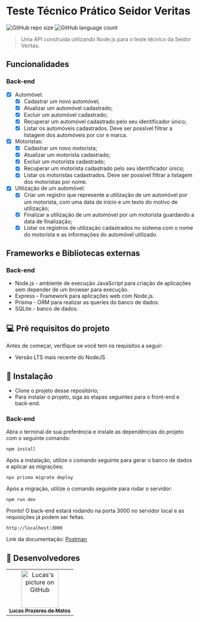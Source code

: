 # Teste Técnico Prático Seidor Veritas

![GitHub repo size](https://img.shields.io/github/repo-size/lucasprzm/diligence-hub-test?style=for-the-badge)
![GitHub language count](https://img.shields.io/github/languages/count/lucasprzm/diligence-hub-test?style=for-the-badge)

> Uma API construída utilizando Node.js para o teste técnico da Seidor Veritas.

## Funcionalidades

### Back-end

- [x] Automóvel:
  - [x] Cadastrar um novo automóvel;
  - [x] Atualizar um automóvel cadastrado;
  - [x] Excluir um automóvel cadastrado;
  - [x] Recuperar um automóvel cadastrado pelo seu identificador único;
  - [x] Listar os automóveis cadastrados. Deve ser possível filtrar a listagem dos automóveis por cor e marca.
- [x] Motoristas:
  - [x] Cadastrar um novo motorista;
  - [x] Atualizar um motorista cadastrado;
  - [x] Excluir um motorista cadastrado;
  - [x] Recuperar um motorista cadastrado pelo seu identificador único;
  - [x] Listar os motoristas cadastrados. Deve ser possível filtrar a listagem dos motoristas por nome.
- [x] Utilização de um automóvel:
  - [x] Criar um registro que represente a utilização de um automóvel por um motorista, com uma data de início e um texto do motivo de utilização;
  - [x] Finalizar a utilização de um automóvel por um motorista guardando a data de finalização;
  - [x] Listar os registros de utilização cadastrados no sistema com o nome do motorista e as informações do automóvel utilizado.

## Frameworks e Bibliotecas externas

### Back-end

- Node.js - ambiente de execução JavaScript para criação de aplicações sem depender de um browser para execução.
- Express - Framework para aplicações web com Node.js.
- Prisma - ORM para realizar as queries do banco de dados.
- SQLite - banco de dados.

## 💻 Pré requisitos do projeto

Antes de começar, verifique se você tem os requisitos a seguir:

- Versão LTS mais recente do NodeJS

## 🚀 Instalação

- Clone o projeto desse repositório;
- Para instalar o projeto, siga as etapas seguintes para o front-end e back-end.

### Back-end

Abra o terminal de sua preferência e instale as dependências do projeto com o seguinte comando:

```
npm install
```

Após a instalação, utilize o comando seguinte para gerar o banco de dados e aplicar as migrações:

```
npx prisma migrate deploy
```

Após a migração, utilize o comando seguinte para rodar o servidor:

```
npm run dev
```

Pronto! O back-end estará rodando na porta 3000 no servidor local e as requisições já podem ser feitas.

```
http://localhost:3000
```

Link da documentação: [Postman](https://documenter.getpostman.com/view/18322573/2s9YsM8qcr)

## 🤝 Desenvolvedores

<table>
  <tr>
    <td align="center">
      <a href="#">
        <img src="https://avatars.githubusercontent.com/u/60558571?v=4" width="100px;" alt="Lucas's picture on GitHub"/><br>
        <sub>
          <b>Lucas Prazeres de Matos</b>
        </sub>
      </a>
    </td>
  </tr>
</table>
